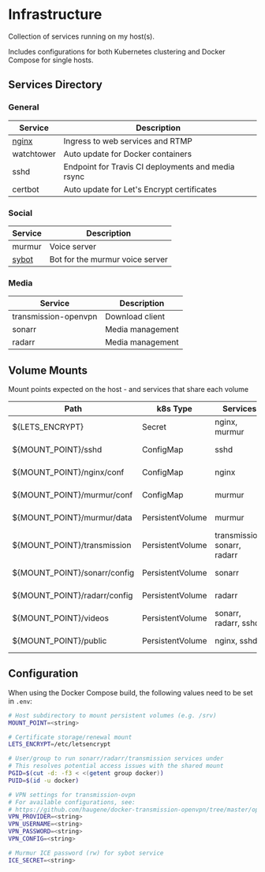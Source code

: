 
# Infrastructure

Collection of services running on my host(s).

Includes configurations for both Kubernetes clustering and Docker Compose for single hosts.

## Services Directory

### General

|Service                                        |Description
|---                                            |---
|[nginx](https://github.com/McManning/nginx)    |Ingress to web services and RTMP
|watchtower                                     |Auto update for Docker containers
|sshd                                           |Endpoint for Travis CI deployments and media rsync
|certbot                                        |Auto update for Let's Encrypt certificates

### Social

|Service                                        |Description
|---                                            |---
|murmur                                         |Voice server
|[sybot](https://github.com/McManning/sybot)    |Bot for the murmur voice server

### Media

|Service                                        |Description
|---                                            |---
|transmission-openvpn                           |Download client
|sonarr                                         |Media management
|radarr                                         |Media management

## Volume Mounts

Mount points expected on the host - and services that share each volume

|Path                       |k8s Type           |Services       |Description
|---                        |---                |---            |---
|${LETS_ENCRYPT}            |Secret             |nginx, murmur  |Cert storage
|${MOUNT_POINT}/sshd        |ConfigMap          |sshd           |deployer public keys
|${MOUNT_POINT}/nginx/conf  |ConfigMap          |nginx          |proxy configs
|${MOUNT_POINT}/murmur/conf |ConfigMap          |murmur         |server configs
|${MOUNT_POINT}/murmur/data |PersistentVolume   |murmur         |SQLite storage
|${MOUNT_POINT}/transmission|PersistentVolume   |transmission, sonarr, radarr   |config and download staging
|${MOUNT_POINT}/sonarr/config|PersistentVolume  |sonarr         |SQLite storage
|${MOUNT_POINT}/radarr/config|PersistentVolume  |radarr         |SQLite storage
|${MOUNT_POINT}/videos      |PersistentVolume   |sonarr, radarr, sshd |staging for rsync
|${MOUNT_POINT}/public      |PersistentVolume   |nginx, sshd    |Static site deployment

## Configuration

When using the Docker Compose build, the following values need to be set in `.env`:

```sh
# Host subdirectory to mount persistent volumes (e.g. /srv)
MOUNT_POINT=<string>

# Certificate storage/renewal mount
LETS_ENCRYPT=/etc/letsencrypt

# User/group to run sonarr/radarr/transmission services under
# This resolves potential access issues with the shared mount
PGID=$(cut -d: -f3 < <(getent group docker))
PUID=$(id -u docker)

# VPN settings for transmission-ovpn
# For available configurations, see:
# https://github.com/haugene/docker-transmission-openvpn/tree/master/openvpn
VPN_PROVIDER=<string>
VPN_USERNAME=<string>
VPN_PASSWORD=<string>
VPN_CONFIG=<string>

# Murmur ICE password (rw) for sybot service
ICE_SECRET=<string>
```
